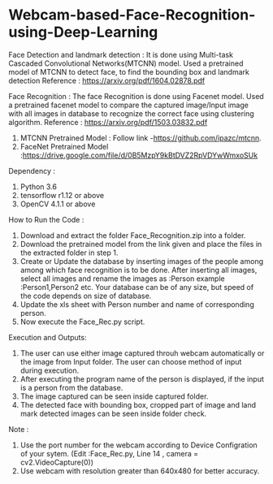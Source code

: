 # Webcam-based-Face-Recognition-using-Deep-Learning

Face Detection and landmark detection : It is done using Multi-task Cascaded Convolutional Networks(MTCNN) model. Used a pretrained model of MTCNN to detect face, to find the bounding box and landmark detection                             Reference : https://arxiv.org/pdf/1604.02878.pdf                                                                                     

Face Recognition : The face Recognition is done using Facenet model. Used a pretrained facenet model to compare the captured image/Input image with all images in database to recognize the correct face using clustering algorithm.
      Reference : https://arxiv.org/pdf/1503.03832.pdf

1. MTCNN Pretrained Model : Follow link -https://github.com/ipazc/mtcnn. 
2. FaceNet Pretrained Model :https://drive.google.com/file/d/0B5MzpY9kBtDVZ2RpVDYwWmxoSUk
 
Dependency : 
 1. Python 3.6
 2. tensorflow r1.12 or above 
 3. OpenCV 4.1.1 or above

How to Run the Code :
 1. Download and extract the folder Face_Recognition.zip into a folder.
 2. Download the pretrained model from the link given and place the files in the extracted folder in step 1.
 3. Create or Update the database by inserting images of the people among among which face recognition is to be done. After inserting all images, select all images and rename the images as :Person<Number>
    example :Person1,Person2 etc. Your database can be of any size, but speed of the code depends on size of database. 
 4. Update the xls sheet with Person number and name of corresponding person.
 5. Now execute the Face_Rec.py script.

Execution and Outputs:
 1. The user can use either image captured throuh webcam automatically or the image from Input folder. The user can choose method of input during execution.
 2. After executing the program name of the person is displayed, if the input is a person from the database. 
 3. The image captured can be seen inside captured folder.
 4. The detected face with bounding box, cropped part of image and land mark detected images can be seen inside folder check.

Note :
1. Use the port number for the webcam according to Device Configration of your sytem.
   (Edit :Face_Rec.py,  Line 14 , camera = cv2.VideoCapture(0)) 
2. Use webcam with resolution greater than 640x480 for better accuracy.
         
